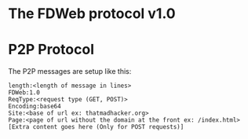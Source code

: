 # The FDWeb protocol v1.0

# P2P Protocol

The P2P messages are setup like this:

```
length:<length of message in lines>
FDWeb:1.0
ReqType:<request type (GET, POST)>
Encoding:base64
Site:<base of url ex: thatmadhacker.org>
Page:<page of url without the domain at the front ex: /index.html>
[Extra content goes here (Only for POST requests)]
```

